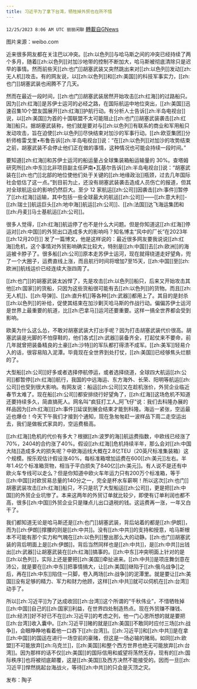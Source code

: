 ```yaml
---
title: 习近平为了拿下台湾，牺牲掉外贸也在所不惜
---
```

`12/25/2023 8:06 AM UTC 丽丽闲聊` [轉載自GNews](https://gnews.org/articles/2148999)

图片来源：weibo.com

近来很多网友都在关注巴以冲突。[[zh:以色列]]与哈马斯之间的冲突已经持续了两个多月，随着[[zh:以色列]]对加沙地带的控制不断加大，哈马斯被彻底清除只是迟早的事情。然而前些天[[zh:也门]]胡塞武装又突然跳出来对[[zh:以色列]]发动[[zh:无人机]]攻击。有的网友说，以[[zh:以色列]]和[[zh:美国]]的科技军事实力，[[zh:也门]]胡塞武装也闹腾不了几天。

然而在最近一段时间，[[zh:也门]]胡塞武装居然开始攻击[[zh:红海]]的过路船只。因为[[zh:红海]]是苏伊士运河的必经之路，在国际航运中地位突出，[[zh:美国]]迅速召集10个盟友国展开[[zh:红海]]护航行动。有分析人士告诉[[zh:半岛电视台]]说，以[[zh:美国]]为首的十国联盟不太可能阻止[[zh:也门]]胡塞武装袭击[[zh:红海]]船只。据胡塞武装称，他们就是要对与[[zh:以色列]]有联系的商业和军用船只发动攻击，旨在迫使[[zh:以色列]]尽快结束对加沙的军事行动。[[zh:欧亚集团]]分析师格雷戈里•布鲁告诉[[zh:半岛电视台]]说：“在[[zh:以色列]]对加沙的攻势结束之前，胡塞武装不会停止他们正在做的事情，这种情况也可能会持续一段时间。”

要知道[[zh:红海]]和苏伊士运河的船运量占全球集装箱船运输量的 30%。查塔姆研究所[[zh:中东]]北非项目副主任萨南•瓦基尔告诉[[zh:半岛电视台]]说：“胡塞武装在[[zh:也门]]北部的地位使他们处于关键的[[zh:地缘政治]]瓶颈，过去几年国际社会低估了这一点。”到目前为止，还没有胡塞武装袭击造成人员伤亡的报道，但其对全球航运业的影响仍然巨大。至少 12 家航运[[zh:公司]]因袭击[[zh:事件]]暂停了[[zh:红海]]运输，其中包括一些全球最大的航运[[zh:公司]]——[[zh:意大利]]-[[zh:瑞士]]航运巨头[[zh:地中海]]航运[[zh:公司]]、[[zh:法国]]达飞海运集团和[[zh:丹麦]]马士基航运[[zh:公司]]。

很多人觉得，[[zh:红海]]航运停了也不是什么大问题。但是你知道这[[zh:红海]]停运对[[zh:中国]]的外贸出口造成多大的影响吗？知名博主“风中的厂长”在2023年[[zh:12月20日]] 发了一篇博文，他是这样说的：最近很多网友要我说说[[zh:红海]]危机，这个事情对外贸影响确实比较大，特别是[[zh:中国]]去[[zh:欧洲]]的海运被卡脖子了。很多船[[zh:公司]]原本走苏伊士运河，现在就得绕道走好望角，兜了一个大圈子，运费直线上涨，而且航行时间将增加7至15天，[[zh:中国]]至[[zh:欧洲]]航线运价已经连续大涨四周了。

[[zh:也门]]的胡塞武装太凶悍了，先是攻击[[zh:以色列]]船只，后来又开始攻击其他[[zh:国家]]的货船，只因为这些货船很可能有去[[zh:以色列]]的货物。而且[[zh:无人机]]、[[zh:导弹]]、[[zh:直升机]]等各种[[zh:武器]]都用上了。其目的是封杀[[zh:以色列]]的补给，促使其结束在加沙剿灭哈马斯的作战行动。偏偏苏伊士运河是世界上最重要的航道，比[[zh:巴拿马]]运河还要重要。这样一搞全世界都会受到影响。

欧美为什么这么怂，不敢对胡塞武装大打出手呢？因为打击胡塞武装代价很高。胡塞武装是光脚的不怕穿鞋的，他们各式[[zh:武器]]装备齐全，打起仗来不要命，前几年就曾把装备精良的土豪[[zh:沙特]]的军队都打得溃不成军。[[zh:美军]]轻易介入的话，很容易陷入泥潭。毕竟现在全世界到处打仗，[[zh:美国]]已经够焦头烂额的了。

大型船[[zh:公司]]好多或者选择停航停运，或者选择绕道，全球四大航运[[zh:公司]]都暂停[[zh:红海]]航行，我国的中远海运、东方海外、长荣、阳明等航运[[zh:公司]]也受到很大影响。有网友说：船运[[zh:公司]]又在趁机涨价，外贸企业临近春节太难了。现在船[[zh:公司]]都安排绕行好望角了，[[zh:红海]]这场危机不知道还要持续多久，简直搞死人。网名叫“疯狂打工人_阿飞仔”说：我们去科隆办展的样品因为[[zh:红海]][[zh:事件]]延误到展会结束才能到科隆。海运一紧张，空运最近也爆仓！今天下午我们才接到个通知，现在急匆匆赶一波样品下周二走空运出去，我们是做板式家具的，空运费极高。

[[zh:红海]]危机的代价有多大？根据[[zh:波罗的海]]航运费指数，中欧线已经涨了70%，2404的合约涨了40%。假设[[zh:红海]]危机持续半年，那么会对[[zh:中国大陆]]造成多大的损失呢？中欧海运线大概在2.8亿TEU（20英尺标准集装箱）这个规模。按乐观估计假设涨40%，每标准箱增加运费在600[[zh:美元]]左右。半年1.4亿个标准箱货物，相当于平白损失了840亿[[zh:美元]]。有人说不是还有中欧火车专线可以走么？但是你知道中欧火车年运力只有200万个标准箱，等于[[zh:中国]]对欧贸易总量的140分之一，完全是杯水车薪啊！所以这次[[zh:也门]]胡塞武装攻击[[zh:红海]]船只，不只是坑了大型船运[[zh:公司]]，更是把[[zh:中国]]的外贸企业坑惨了。本来这两年的外贸订单就比较少，即使有订单利润也都不高，很多[[zh:中国]]外贸企业只是赚点儿出口退税的钱。这运费再一涨，一年又白干了。

我们都知道无论是哈马斯还是[[zh:也门]]胡塞武装，背后站着的都是[[zh:伊朗]]，而为[[zh:伊朗]]撑腰的则是[[zh:中共]]。没有[[zh:中共]]的支持和授意，哈马斯根本不可能有那个实力和气魄在[[zh:以色列]]整出那么大的动静。[[zh:也门]]胡塞武装的背后明面上是[[zh:伊朗]]，背后当然同样也是[[zh:中共]]，是[[zh:中共]]出钱出[[zh:武器]]让胡塞武装在[[zh:红海]]搞事的。[[zh:中东]]冲突明面上针对的是[[zh:以色列]]，实际上还是要把[[zh:美国]]牵扯进来。[[zh:中共]]是项庄舞剑意在沛公，就是要在[[zh:中东]]把事情搞大，让[[zh:美国]]继陷于[[zh:俄乌战争]]之后，再在[[zh:中东]]陷住一只脚，卷入两场[[zh:战争]]的泥潭里。就是要让[[zh:美国]]没有足够的精力、军力和财力他顾，这样[[zh:中共]]就可以伺机在[[zh:台湾]]动手了。

所以[[zh:习近平]]为了达成收回[[zh:台湾]]这个所谓的“千秋伟业”，不惜牺牲掉[[zh:中国]]自己的[[zh:国家]]利益，在世界四处制造热点。现在外贸赚不赚钱、[[zh:经济]]好不好已不在[[zh:习近平]]的考虑之列，他一门心思所想的就是要把[[zh:台湾]]收入囊中。[[zh:习近平]]赌的就是[[zh:美国]]不敢同时应付三场[[zh:战争]]，会眼睁睁地看着他一口吞下[[zh:台湾]]。[[zh:习近平]]和[[zh:中共]]是在拿[[zh:中国]]的国运在进行一场空前的豪赌，但这是一场必输的赌局。如同[[zh:欧盟]]不可能放弃[[zh:乌克兰]]，[[zh:美国]]和整个西方世界也绝无可能放弃[[zh:台湾]]。因为那样的话不仅[[zh:美国]]的国际信用和威望将荡然无存，现有的[[zh:国际秩序]]也将被彻底颠覆，这是[[zh:美国]]及西方决然不能接受的。因而一旦[[zh:习近平]]悍然挑起台海战火，等待[[zh:中共]]的只会是灭顶之灾。

发布：陶子
